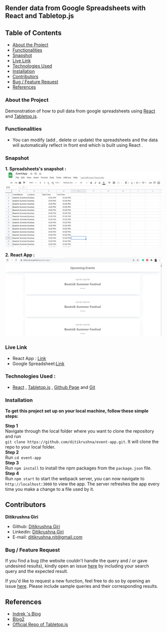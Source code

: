 ## Render data from Google Spreadsheets with React and Tabletop.js



## Table of Contents

- [About the Project](#about-the-project)
- [Functionalities](#functionalities)
- [Snapshot](#snapshot)
- [Live Link](#livelink)
- [Technologies Used](#technologies-used)
- [Installation](#installation)
- [Contributors](#contributors)
- [Bug / Feature Request](#bug--feature-request)
- [References](#references)


### About the Project

Demonstration of how to pull data from google spreadsheets using [React](https://reactjs.org/) and [Tabletop.js](https://github.com/jsoma/tabletop).

### Functionalities 
- You can modify (add , delete or update) the spreadsheets and the data will automatically reflect in front end which is built using React . 

### Snapshot 

**1. Spreadsheets's snapshot :** 
 <img target="_blank" src="https://github.com/ditikrushna/event-app/blob/master/spreadsheets.JPG">


**2. React App :** 
 <img target="_blank" src="https://github.com/ditikrushna/event-app/blob/master/reactapp.JPG">

### Live Link 
- React App : [Link](https://ditikrushna.github.io/event-app/)
- Google Spreadsheet:[Link](https://docs.google.com/spreadsheets/d/10muZ2nuiHanqMCPr8rzIGuwh8K8OCEjrSPni9q9gGHA/edit?usp=sharing)


### Technologies Used : 

 - [React](https://reactjs.org/) , [Tabletop.js](https://github.com/jsoma/tabletop)  , [Github Page](https://pages.github.com/) and [Git](https://git-scm.com/) 


### Installation 

**To get this project set up on your local machine, follow these simple steps:**

**Step 1**<br>
Navigate through the local folder where you want to clone the repository and run<br>
`git clone https://github.com/ditikrushna/event-app.git`.
 It will clone the repo to your local folder.<br>
**Step 2**<br>
Run `cd event-app`<br>
**Step 3**<br>
Run `npm install` to install the npm packages from the `package.json` file.<br>
**Step 4**<br>
Run `npm start` to start the webpack server, you can now navigate to `http://localhost:3000` to view the app. The server refreshes the app every time you make a change to a file used by it.<br>

## Contributors

​**Ditikrushna Giri**

- Github: [Ditikrushna Giri](https://github.com/ditikrushna)
- Linkedin: [Ditikrushna Giri](https://www.linkedin.com/in/ditikrushna)
- E-mail: ditikrushna.nit@gmail.com

### Bug / Feature Request
If you find a bug (the website couldn't handle the query and / or gave undesired results), kindly open an issue [here](https://github.com/ditikrushna/event-app/issues) by including your search query and the expected result.

If you'd like to request a new function, feel free to do so by opening an issue [here](https://github.com/ditikrushna/event-app/issues/new). Please include sample queries and their corresponding results.


## References 
- [Indrek 's Blog](https://medium.com/vowel-magic/how-to-fetch-data-from-google-sheets-with-react-and-tabletop-js-ca0e9d2ab34b#:~:text=Step%20One%3A%20make%20a%20Google,click%20%E2%80%9CPublish%20to%20Web.%E2%80%9D&text=Step%20Two%3A%20Install%20the%20tabletop%20library.&text=Step%20Three%3A%20Write%20the%20React,explained%20React%20hooks%20in%20depth.)
- [Blog2](https://gist.github.com/jsvine/3295633)
- [Official Repo of Tabletop.js](https://www.npmjs.com/package/tabletop) 
